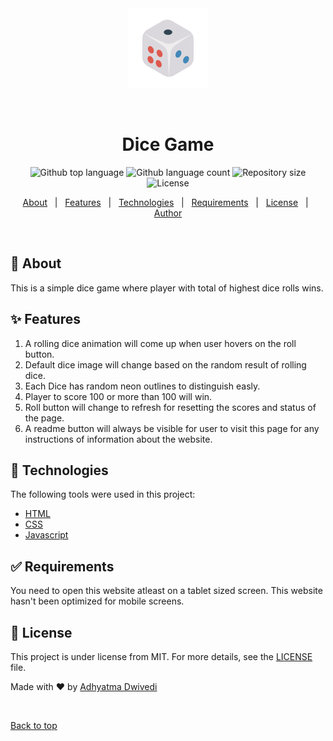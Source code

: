 <div align="center" id="top"> 
  <img src="dice.png" alt="Dice Game" />

  &#xa0;

  <!-- <a href="https://webdevelopment.netlify.app">Demo</a> -->
</div>

<h1 align="center">Dice Game</h1>

<p align="center">
  <img alt="Github top language" src="https://img.shields.io/github/languages/top/r00kieAd/Dice-Game?color=56BEB8">

  <img alt="Github language count" src="https://img.shields.io/github/languages/count/r00kieAd/Dice-Game?color=56BEB8">

  <img alt="Repository size" src="https://img.shields.io/github/repo-size/r00kieAd/Dice-Game?color=56BEB8">

  <img alt="License" src="https://img.shields.io/github/license/r00kieAd/Dice-Game?color=56BEB8">
</p>

<p align="center">
  <a href="#dart-about">About</a> &#xa0; | &#xa0; 
  <a href="#sparkles-features">Features</a> &#xa0; | &#xa0;
  <a href="#rocket-technologies">Technologies</a> &#xa0; | &#xa0;
  <a href="#white_check_mark-requirements">Requirements</a> &#xa0; | &#xa0;
  <a href="#memo-license">License</a> &#xa0; | &#xa0;
  <a href="https://github.com/r00kieAd" target="_blank">Author</a>
</p>

<br>

## :dart: About ##

This is a simple dice game where player with total of highest dice rolls wins.

## :sparkles: Features ##

1. A rolling dice animation will come up when user hovers on the roll button.
2. Default dice image will change based on the random result of rolling dice.
3. Each Dice has random neon outlines to distinguish easly.
4. Player to score 100 or more than 100 will win.
5. Roll button will change to refresh for resetting the scores and status of the page.
6. A readme button will always be visible for user to visit this page for any instructions of information about the website.

## :rocket: Technologies ##

The following tools were used in this project:

- [HTML](https://www.w3schools.com/html/default.asp)
- [CSS](https://www.w3schools.com/css/default.asp)
- [Javascript](https://developer.mozilla.org/en-US/docs/Web/JavaScript)

## :white_check_mark: Requirements ##

You need to open this website atleast on a tablet sized screen. This website hasn't been optimized for mobile screens.


## :memo: License ##

This project is under license from MIT. For more details, see the [LICENSE](LICENSE) file.


Made with :heart: by <a href="https://github.com/r00kieAd" target="_blank">Adhyatma Dwivedi</a>

&#xa0;

<a href="#top">Back to top</a>
